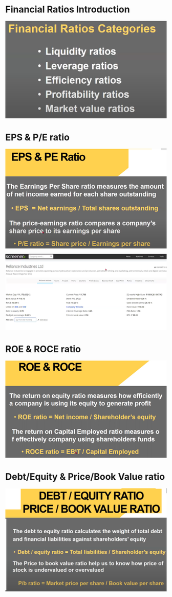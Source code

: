 # Financial Ratios Introduction
![](../files/019-value_investing.png)

# EPS & P/E ratio

![](../files/020-value_investing.png)

![](../files/021-value_investing.png)

# ROE & ROCE ratio

![](../files/022-value_investing.png)

# Debt/Equity & Price/Book Value ratio

![](../files/023-value_investing.png)